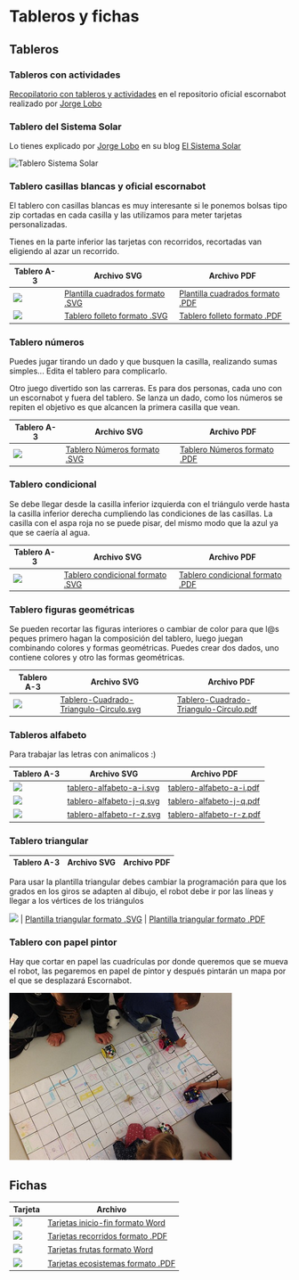 # Tableros y fichas

## Tableros

### Tableros con actividades 

[Recopilatorio con tableros y actividades](https://github.com/escornabot/docs/tree/master/Escornabot_Mats) en el repositorio oficial escornabot realizado por [Jorge Lobo](https://twitter.com/lobo_tic)


### Tablero del Sistema Solar

Lo tienes explicado por [Jorge Lobo](https://twitter.com/lobo_tic) en su blog  [El Sistema Solar](https://t.co/kd2w8g2GMx)

![Tablero Sistema Solar](http://1.bp.blogspot.com/-ShKVieAYacw/VOpq901DPAI/AAAAAAAAECk/ikUwcVzL0o0/s1600/sistema%2Bsolar%2Bmini.jpg)


### Tablero casillas blancas y oficial escornabot

El tablero con casillas blancas es muy interesante si le ponemos bolsas tipo zip cortadas en cada casilla y las utilizamos para meter tarjetas personalizadas.

Tienes en la parte inferior las tarjetas con recorridos, recortadas van eligiendo al azar un recorrido.


Tablero A-3         | Archivo SVG          | Archivo PDF         
------------- | ------------- | -------------              
| ![](https://raw.githubusercontent.com/pablorubma/escornabot-DIY/master/tableros-juegos/imagenes/plantilla-cuadrada.png) | [Plantilla cuadrados formato .SVG](https://drive.google.com/file/d/0B32DBGno8hnobk51LXhJUHp0Vlk/view) | [Plantilla cuadrados formato .PDF](https://drive.google.com/file/d/0B32DBGno8hnodjZWVXVJTGdiY0k/view)  
![](https://raw.githubusercontent.com/pablorubma/escornabot-DIY/master/tableros-juegos/imagenes/tablero-folleto.png) | [Tablero folleto formato .SVG](https://drive.google.com/file/d/0B32DBGno8hnoeld1VlFjakIzUFE/view?usp=drive_web) | [Tablero folleto formato .PDF](https://drive.google.com/file/d/0B32DBGno8hnoM1pBOEhCa0lFTjg/view) 


### Tablero números

Puedes jugar tirando un dado y que busquen la casilla, realizando sumas simples... Edita el tablero para complicarlo.

Otro juego divertido son las carreras. Es para dos personas, cada uno con un escornabot y fuera del tablero. Se lanza un dado, como los números se repiten el objetivo es que alcancen la primera casilla que vean.

Tablero A-3         | Archivo SVG          | Archivo PDF         
------------- | ------------- | -------------   
![](https://raw.githubusercontent.com/pablorubma/escornabot-DIY/master/tableros-juegos/imagenes/tablero-numeros.png) | [Tablero Números formato .SVG](https://drive.google.com/file/d/0B32DBGno8hnoTDlCNWl0N3ZRdGc/view) | [Tablero Números formato .PDF](https://drive.google.com/file/d/0B0UX14YozB7jTno0dTlkeHpnVVFTNGMzaFpuelZmNlhidkNF/view) 


### Tablero condicional

Se debe llegar desde la casilla inferior izquierda con el triángulo verde hasta la casilla inferior derecha cumpliendo las condiciones de las casillas. La casilla con el aspa roja no se puede pisar, del mismo modo que la azul ya que se caería al agua.

Tablero A-3         | Archivo SVG          | Archivo PDF         
------------- | ------------- | -------------   
![](https://raw.githubusercontent.com/pablorubma/escornabot-DIY/master/tableros-juegos/imagenes/tablero-condicional.png) | [Tablero condicional formato .SVG](https://drive.google.com/file/d/0B32DBGno8hnocW1KQ2dnUHFKVzg/view) | [Tablero condicional formato .PDF](https://drive.google.com/file/d/0B32DBGno8hnoalZfUDlqZjEya1U/view)  


### Tablero figuras geométricas

Se pueden recortar las figuras interiores o cambiar de color para que l@s peques primero hagan la composición del tablero, luego juegan combinando colores y formas geométricas. Puedes crear dos dados, uno contiene colores y otro las formas geométricas.

Tablero A-3         | Archivo SVG          | Archivo PDF         
------------- | ------------- | -------------   
![](https://raw.githubusercontent.com/pablorubma/escornabot-DIY/master/tableros-juegos/imagenes/Tablero-Cuadrado-Triangulo-Circulo.png)  | [Tablero-Cuadrado-Triangulo-Circulo.svg](archivos/Tablero-Cuadrado-Triangulo-Circulo.svg) | [Tablero-Cuadrado-Triangulo-Circulo.pdf](archivos/Tablero-Cuadrado-Triangulo-Circulo.pdf)  


### Tableros alfabeto

Para trabajar las letras con animalicos :)

Tablero A-3         | Archivo SVG          | Archivo PDF         
------------- | ------------- | -------------   
![](https://raw.githubusercontent.com/pablorubma/escornabot-DIY/master/tableros-juegos/imagenes/tablero-alfabeto-a-i.png)  | [tablero-alfabeto-a-i.svg](archivos/tablero-alfabeto-a-i.svg) | [tablero-alfabeto-a-i.pdf](archivos/tablero-alfabeto-a-i.pdf)  
![](https://raw.githubusercontent.com/pablorubma/escornabot-DIY/master/tableros-juegos/imagenes/tablero-alfabeto-j-q.png)  | [tablero-alfabeto-j-q.svg](archivos/tablero-alfabeto-j-q.svg) | [tablero-alfabeto-j-q.pdf](archivos/tablero-alfabeto-j-q.pdf)  
![](https://raw.githubusercontent.com/pablorubma/escornabot-DIY/master/tableros-juegos/imagenes/tablero-alfabeto-r-z.png)  | [tablero-alfabeto-r-z.svg](archivos/tablero-alfabeto-r-z.svg) | [tablero-alfabeto-r-z.pdf](archivos/tablero-alfabeto-r-z.pdf)  


### Tablero triangular

Tablero A-3         | Archivo SVG          | Archivo PDF         
------------- | ------------- | -------------   
Para usar la plantilla triangular debes cambiar la programación para que los grados en los giros se adapten al dibujo, el robot debe ir por las líneas y llegar a los vértices de los triángulos

![](https://raw.githubusercontent.com/pablorubma/escornabot-DIY/master/tableros-juegos/imagenes/plantilla-triangular.png)  | [Plantilla triangular formato .SVG](https://drive.google.com/file/d/0B32DBGno8hnoSEkyN3VRM1I0Rmc/view) | [Plantilla triangular formato .PDF](https://drive.google.com/file/d/0B32DBGno8hnod1pXVzdfVG54VnM/view)  


### Tablero con papel pintor

Hay que cortar en papel las cuadrículas por donde queremos que se mueva el robot, las pegaremos en papel de pintor y después pintarán un mapa por el que se desplazará Escornabot.

![Zaragoza Maker Show](/assets/DgJjFY7XcAA90DJ.jpg)



## Fichas

Tarjeta         | Archivo            
------------- | -------------       
![](https://raw.githubusercontent.com/pablorubma/escornabot-DIY/master/tableros-juegos/imagenes/tarjetas-inicio-fin.png) | [Tarjetas inicio-fin formato Word](https://docs.google.com/document/d/12gfkgnx5Rgb8NKzSXDHQ7-2KmUop8931cPN26ciuWcE/edit) 
![](https://raw.githubusercontent.com/pablorubma/escornabot-DIY/master/tableros-juegos/imagenes/tarjetas-recorridos.png) | [Tarjetas recorridos formato .PDF](https://drive.google.com/file/d/0B0UX14YozB7jTGZ3d1dYSGNsSkJZU0Fqd1BTMjJCMWdHVGRB/view) 
![](https://raw.githubusercontent.com/pablorubma/escornabot-DIY/master/tableros-juegos/imagenes/tarjetas-frutas.png) | [Tarjetas frutas formato Word](https://docs.google.com/document/d/1xnoPbf6wEXKz65S-1-KflOl4RJz2JpOLmkt9J7G1E6k/edit)  
![](https://raw.githubusercontent.com/pablorubma/escornabot-DIY/master/tableros-juegos/imagenes/tarjetas-ecosistemas.png) | [Tarjetas ecosistemas formato .PDF](http://escornabot.org/wiki/images/f/f7/Ecosistemas.pdf)
